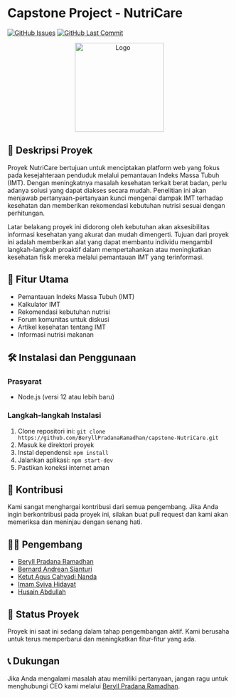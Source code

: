 # Capstone Project - NutriCare

[![GitHub Issues](https://img.shields.io/github/issues/BeryllPradanaRamadhan/capstone-NutriCare.svg)](https://github.com/BeryllPradanaRamadhan/capstone-NutriCare/issues)
[![GitHub Last Commit](https://img.shields.io/github/last-commit/BeryllPradanaRamadhan/capstone-NutriCare.svg)](https://github.com/BeryllPradanaRamadhan/capstone-NutriCare/commits)

<div align="center">
  <img src="src/public/scale_icon.png" alt="Logo" width="200px">
</div>

## 🌱 Deskripsi Proyek

Proyek NutriCare bertujuan untuk menciptakan platform web yang fokus pada kesejahteraan penduduk melalui pemantauan Indeks Massa Tubuh (IMT). Dengan meningkatnya masalah kesehatan terkait berat badan, perlu adanya solusi yang dapat diakses secara mudah. Penelitian ini akan menjawab pertanyaan-pertanyaan kunci mengenai dampak IMT terhadap kesehatan dan memberikan rekomendasi kebutuhan nutrisi sesuai dengan perhitungan.

Latar belakang proyek ini didorong oleh kebutuhan akan aksesibilitas informasi kesehatan yang akurat dan mudah dimengerti. Tujuan dari proyek ini adalah memberikan alat yang dapat membantu individu mengambil langkah-langkah proaktif dalam mempertahankan atau meningkatkan kesehatan fisik mereka melalui pemantauan IMT yang terinformasi.

## 🚀 Fitur Utama

- Pemantauan Indeks Massa Tubuh (IMT)
- Kalkulator IMT
- Rekomendasi kebutuhan nutrisi
- Forum komunitas untuk diskusi
- Artikel kesehatan tentang IMT
- Informasi nutrisi makanan

## 🛠️ Instalasi dan Penggunaan

### Prasyarat

- Node.js (versi 12 atau lebih baru)

### Langkah-langkah Instalasi

1. Clone repositori ini: `git clone https://github.com/BeryllPradanaRamadhan/capstone-NutriCare.git`
2. Masuk ke direktori proyek
3. Instal dependensi: `npm install`
4. Jalankan aplikasi: `npm start-dev`
5. Pastikan koneksi internet aman

## 🤝 Kontribusi

Kami sangat menghargai kontribusi dari semua pengembang. Jika Anda ingin berkontribusi pada proyek ini, silakan buat pull request dan kami akan memeriksa dan meninjau dengan senang hati.

## 👨‍💻 Pengembang

- [Beryll Pradana Ramadhan](https://github.com/BeryllPradanaRamadhan)
- [Bernard Andrean Sianturi](https://github.com/bersianturi)
- [Ketut Agus Cahyadi Nanda](https://github.com/Gusnand)
- [Imam Syiva Hidayat](https://github.com/imsyh)
- [Husain Abdullah](https://github.com/HyuZhen13)

## 🚧 Status Proyek

Proyek ini saat ini sedang dalam tahap pengembangan aktif. Kami berusaha untuk terus memperbarui dan meningkatkan fitur-fitur yang ada.

## 📞 Dukungan

Jika Anda mengalami masalah atau memiliki pertanyaan, jangan ragu untuk menghubungi CEO kami melalui [Beryll Pradana Ramadhan](https://www.linkedin.com/in/beryll-pradana-ramadhan-58044a212/).
